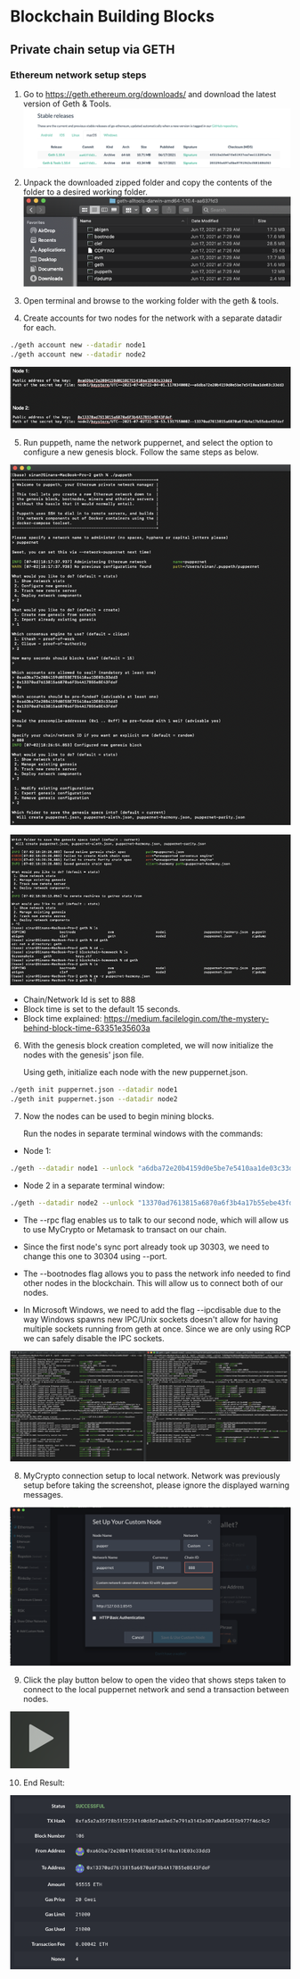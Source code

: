 
# Blockchain Building Blocks
## Private chain setup via GETH

### Ethereum network setup steps

1) Go to https://geth.ethereum.org/downloads/ and download the latest version of Geth & Tools.
![image](screenshots/geth.png)

2) Unpack the downloaded zipped folder and copy the contents of the folder to a desired working folder.
![image](screenshots/geth_folder.png)


3) Open terminal and browse to the working folder with the geth & tools.

4) Create accounts for two nodes for the network with a separate datadir for each.

```bash
./geth account new --datadir node1
./geth account new --datadir node2
```
![image](screenshots/node_keys.png)

5) Run puppeth, name the network puppernet, and select the option to configure a new genesis block. Follow the same steps as below.

![image](screenshots/puppeth_config_1of2.png)


![image](screenshots/puppeth_config_2of2.png)

- Chain/Network Id is set to 888
- Block time is set to the default 15 seconds. 
- Block time explained: https://medium.facilelogin.com/the-mystery-behind-block-time-63351e35603a

6) With the genesis block creation completed, we will now initialize the nodes with the genesis' json file. 

    Using geth, initialize each node with the new puppernet.json.

```bash
./geth init puppernet.json --datadir node1
./geth init puppernet.json --datadir node2
```

7) Now the nodes can be used to begin mining blocks.

    Run the nodes in separate terminal windows with the commands:
    
- Node 1:

```bash
./geth --datadir node1 --unlock "a6dba72e20b4159d0e5be7e5410aa1de03c33dd3" --mine --rpc --allow-insecure-unlock
```

- Node 2 in a separate terminal window:
    

```bash
./geth --datadir node2 --unlock "13370ad7613815a6870a6f3b4a17b55ebe43fdef" --mine --port 30304 --bootnodes "enode://d3fe5bea6704b4305f593eecd15678cf9882f44ffb83e5d8cf34c2a236d3847727fd4b7f00b32a87711b5299e31de49701c532847197f74c0ff9edee93c44df4@127.0.0.1:30303" --ipcdisable --allow-insecure-unlock
```

- The --rpc flag enables us to talk to our second node, which will allow us to use MyCrypto or Metamask to transact on our chain.


- Since the first node's sync port already took up 30303, we need to change this one to 30304 using --port.


- The --bootnodes flag allows you to pass the network info needed to find other nodes in the blockchain. This will allow us to connect both of our nodes.

- In Microsoft Windows, we need to add the flag --ipcdisable due to the way Windows spawns new IPC/Unix sockets doesn't allow for having multiple sockets running from geth at once. Since we are only using RCP we can safely disable the IPC sockets.

![image](screenshots/both_nodes.png)

8) MyCrypto connection setup to local network. Network was previously setup before taking the screenshot, please ignore the displayed warning messages.

![image](screenshots/mycrypto_network.png)

9) Click the play button below to open the video that shows steps taken to connect to the local puppernet network and send a transaction between nodes.

<a href="https://drive.google.com/file/d/1GdTLWNsgL_y94klDzEVKgUGUi8IL5az_/view" title="Link Title"><img src="screenshots/play.png" alt="Alternate Text" /></a>

10) End Result:

![image](screenshots/eth_transaction.png)
